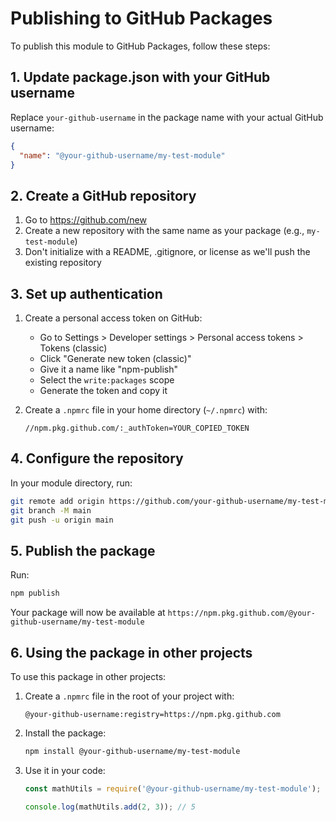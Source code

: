 # Publishing to GitHub Packages

To publish this module to GitHub Packages, follow these steps:

## 1. Update package.json with your GitHub username

Replace `your-github-username` in the package name with your actual GitHub username:
```json
{
  "name": "@your-github-username/my-test-module"
}
```

## 2. Create a GitHub repository

1. Go to https://github.com/new
2. Create a new repository with the same name as your package (e.g., `my-test-module`)
3. Don't initialize with a README, .gitignore, or license as we'll push the existing repository

## 3. Set up authentication

1. Create a personal access token on GitHub:
   - Go to Settings > Developer settings > Personal access tokens > Tokens (classic)
   - Click "Generate new token (classic)"
   - Give it a name like "npm-publish"
   - Select the `write:packages` scope
   - Generate the token and copy it

2. Create a `.npmrc` file in your home directory (`~/.npmrc`) with:
   ```
   //npm.pkg.github.com/:_authToken=YOUR_COPIED_TOKEN
   ```

## 4. Configure the repository

In your module directory, run:
```bash
git remote add origin https://github.com/your-github-username/my-test-module.git
git branch -M main
git push -u origin main
```

## 5. Publish the package

Run:
```bash
npm publish
```

Your package will now be available at `https://npm.pkg.github.com/@your-github-username/my-test-module`

## 6. Using the package in other projects

To use this package in other projects:

1. Create a `.npmrc` file in the root of your project with:
   ```
   @your-github-username:registry=https://npm.pkg.github.com
   ```

2. Install the package:
   ```bash
   npm install @your-github-username/my-test-module
   ```

3. Use it in your code:
   ```javascript
   const mathUtils = require('@your-github-username/my-test-module');
   
   console.log(mathUtils.add(2, 3)); // 5
   ```